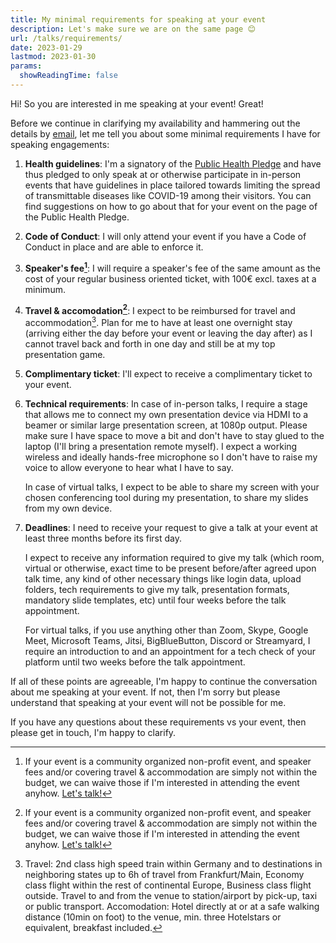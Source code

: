```yaml
---
title: My minimal requirements for speaking at your event
description: Let's make sure we are on the same page 😊
url: /talks/requirements/
date: 2023-01-29
lastmod: 2023-01-30
params:
  showReadingTime: false
---
```


Hi! So you are interested in me speaking at your event! Great!

Before we continue in clarifying my availability and hammering out the details by [email](mailto:gina@octoprint.org), let me tell you about some minimal requirements I have for speaking engagements:

1. **Health guidelines**: I'm a signatory of the [Public Health Pledge](https://phpledge.com/) and have thus pledged to only speak at or otherwise participate in in-person events that have guidelines in place tailored towards limiting the spread of transmittable diseases like COVID-19 among their visitors. You can find suggestions on how to go about that for your event on the page of the Public Health Pledge.

2. **Code of Conduct**: I will only attend your event if you have a Code of Conduct in place and are able to enforce it.

3. **Speaker's fee[^1]**: I will require a speaker's fee of the same amount as the cost of your regular business oriented ticket, with 100€ excl. taxes at a minimum.

4. **Travel & accomodation[^1]**: I expect to be reimbursed for travel and accommodation[^2]. Plan for me to have at least one overnight stay (arriving either the day before your event or leaving the day after) as I cannot travel back and forth in one day and still be at my top presentation game.

5. **Complimentary ticket**: I'll expect to receive a complimentary ticket to your event.

6. **Technical requirements**: In case of in-person talks, I require a stage that allows me to connect my own presentation device via HDMI to a beamer or similar large presentation screen, at 1080p output. Please make sure I have space to move a bit and don't have to stay glued to the laptop (I'll bring a presentation remote myself). I expect a working wireless and ideally hands-free microphone so I don't have to raise my voice to allow everyone to hear what I have to say.

   In case of virtual talks, I expect to be able to share my screen with your chosen conferencing tool during my presentation, to share my slides from my own device.

7. **Deadlines**: I need to receive your request to give a talk at your event at least three months before its first day.

   I expect to receive any information required to give my talk (which room, virtual or otherwise, exact time to be present before/after agreed upon talk time, any kind of other necessary things like login data, upload folders, tech requirements to give my talk, presentation formats, mandatory slide templates, etc) until four weeks before the talk appointment.

   For virtual talks, if you use anything other than Zoom, Skype, Google Meet, Microsoft Teams, Jitsi, BigBlueButton, Discord or Streamyard, I require an introduction to and an appointment for a tech check of your platform until two weeks before the talk appointment.

If all of these points are agreeable, I'm happy to continue the conversation about me speaking at your event. If not, then I'm sorry but please understand that speaking at your event will not be possible for me.

If you have any questions about these requirements vs your event, then please get in touch, I'm happy to clarify.

[^1]: If your event is a community organized non-profit event, and speaker fees and/or covering travel & accommodation are simply not within the budget, we can waive those if I'm interested in attending the event anyhow. [Let's talk!](mailto:gina@octoprint.org)
[^2]: Travel: 2nd class high speed train within Germany and to destinations in neighboring states up to 6h of travel from Frankfurt/Main, Economy class flight within the rest of continental Europe, Business class flight outside. Travel to and from the venue to station/airport by pick-up, taxi or public transport. Accomodation: Hotel directly at or at a safe walking distance (10min on foot) to the venue, min. three Hotelstars or equivalent, breakfast included.
